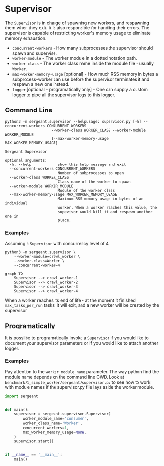 # Supervisor

The `Supervisor` is in charge of spawning new workers, and respawning them when they exit. It is also responsible for handling their errors. The supervisor is capable of restricting worker's memory usage to eliminate memory exhaustion.

- `concurrent-workers` - How many subprocesses the supervisor should spawn and supervise.
- `worker-module` - The worker module in a dotted notation path.
- `worker-class` - The worker class name inside the module file - usually `Worker`.
- `max-worker-memory-usage` [optional] - How much RSS memory in bytes a subprocess-worker can use before the supervisor terminates it and respawn a new one instead.
- `logger` [optional - programatically only] - One can supply a custom logger to pipe all the supervisor logs to this logger.


## Command Line

```shell
python3 -m sergeant.supervisor --helpusage: supervisor.py [-h] --concurrent-workers CONCURRENT_WORKERS
                     --worker-class WORKER_CLASS --worker-module WORKER_MODULE
                     [--max-worker-memory-usage MAX_WORKER_MEMORY_USAGE]

Sergeant Supervisor

optional arguments:
  -h, --help            show this help message and exit
  --concurrent-workers CONCURRENT_WORKERS
                        Number of subprocesses to open
  --worker-class WORKER_CLASS
                        Class name of the worker to spawn
  --worker-module WORKER_MODULE
                        Module of the worker class
  --max-worker-memory-usage MAX_WORKER_MEMORY_USAGE
                        Maximum RSS memory usage in bytes of an individual
                        worker. When a worker reaches this value, the
                        supevisor would kill it and respawn another one in
                        place.

```


### Examples

Assuming a `Supervisor` with concurrency level of 4
```shell
python3 -m sergeant.supervisor \
    --worker-module=crawl_worker \
    --worker-class=Worker \
    --concurrent-worker=4
```

```mermaid
graph TD
    Supervisor --> crawl_worker-1
    Supervisor --> crawl_worker-2
    Supervisor --> crawl_worker-3
    Supervisor --> crawl_worker-4
```

When a worker reaches its end of life - at the moment it finished `max_tasks_per_run` tasks, it will exit, and a new worker will be created by the supervisor.


## Programatically

It is possilbe to programatically invoke a `Supervisor` if you would like to document your supervisor parameters or if you would like to attach another logger.


### Examples

Pay attention to the `worker_module_name` parameter. The way python find the module name depends on the command line CWD. Look at `benchmark/1_simple_worker/sergeant/supervisor.py` to see how to work with module names if the supervisor.py file lays aside the worker module.

```python
import sergeant


def main():
    supervisor = sergeant.supervisor.Supervisor(
        worker_module_name='consumer',
        worker_class_name='Worker',
        concurrent_workers=1,
        max_worker_memory_usage=None,
    )
    supervisor.start()


if __name__ == '__main__':
    main()
```
